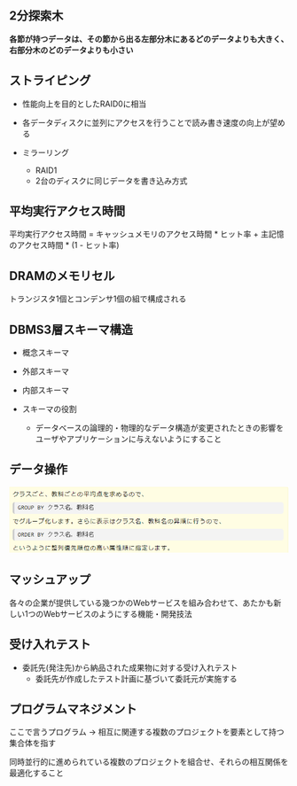 ## 2分探索木
**各節が持つデータは、その節から出る左部分木にあるどのデータよりも大きく、右部分木のどのデータよりも小さい**


## ストライピング
- 性能向上を目的としたRAID0に相当
- 各データディスクに並列にアクセスを行うことで読み書き速度の向上が望める

- ミラーリング
  - RAID1
  - 2台のディスクに同じデータを書き込み方式


## 平均実行アクセス時間
平均実行アクセス時間 = キャッシュメモリのアクセス時間 * ヒット率 + 主記憶のアクセス時間 * (1 - ヒット率)


## DRAMのメモリセル
トランジスタ1個とコンデンサ1個の組で構成される


## DBMS3層スキーマ構造
- 概念スキーマ
- 外部スキーマ
- 内部スキーマ

- スキーマの役割
  - データベースの論理的・物理的なデータ構造が変更されたときの影響をユーザやアプリケーションに与えないようにすること


## データ操作

![picture 1](../../../images/81acade458a2da6a76b869a8f713ac81753eaf5d533d823ff9131fdcb3ba10e9.png)


## マッシュアップ
各々の企業が提供している幾つかのWebサービスを組み合わせて、あたかも新しい1つのWebサービスのようにする機能・開発技法


## 受け入れテスト
- 委託先(発注先)から納品された成果物に対する受け入れテスト
  - 委託先が作成したテスト計画に基づいて委託元が実施する


## プログラムマネジメント
ここで言うプログラム -> 相互に関連する複数のプロジェクトを要素として持つ集合体を指す

同時並行的に進められている複数のプロジェクトを組合せ、それらの相互関係を最適化すること

